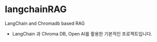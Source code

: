 # langchainRAG
LangChain and Chromadb based RAG 

- LangChain 과 Chroma DB, Open AI를 활용한 기본적인 프로젝트입니다.